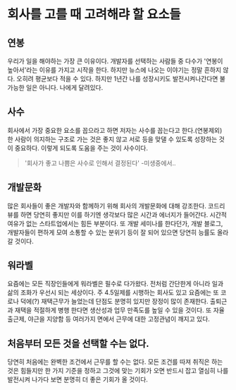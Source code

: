 # 회사를 고를 때 고려해랴 할 요소들

## 연봉

우리가 일을 해야하는 가장 큰 이유이다. 개발자를 선택하는 사람들 중 다수가 '연봉이 높아서'라는 이유를 가지고 시작을 한다. 하지만 뉴스에 나오는 이야기는 정말 흔하지 않다. 오히려 평균보다 적을 수 있다. 하지만 1년간 나를 성장시키도 발전시켜나간다면 불가능한 일은 아니다. 나에게 달려있다.

## 사수

회사에서 가장 중요한 요소를 꼽으라고 하면 저자는 사수를 꼽는다고 한다.(연봉제외) 한 사람이 의지하는 구조로 가는 것은 좋지 않고 서로 등을 맞댈 수 있도록 성장하는 것이 중요하다. 이렇게 되도록 도움을 주는 것이 사수이다.

> '회사가 좋고 나쁨은 사수로 인해서 결정된다' -미생중에서..

## 개발문화

많은 회사들이 좋은 개발자와 함께하기 위해 회사의 개발문화에 대해 강조한다. 코드리뷰를 하면 당연히 좋지만 이를 하기엔 생각보다 많은 시간과 에너지가 들어간다. 시간적 여유가 없는 스타트업에서는 힘든 부분이다. 또 개발 세미나를 한다던가, 개발 블로그, 개발자들이 편하게 모여 소통할 수 있는 분위기 등이 잘 되어 있으면 당연히 능률도 올라갈 것이다.

## 워라벨

요즘에는 모든 직장인들에게 워라벨은 필수로 다가왔다. 전처럼 간단한게 아니라 일과 삶의 조화가 우선시 되는 세상이다. 주 4.5일제를 시행하는 회사도 있고 요즘에는 또 코로나 덕에(?) 재택근무가 늘었는데 단점도 분명히 있지만 장정이 많이 존재한다. 출퇴근과 재택을 적절하게 병행 한다면 생산성과 업무 만족도를 높일 수 있을 것이다. 또 자율출근제, 야근을 지양함 등 여러가지 면에서 근무에 대한 고정관념이 깨지고 있다.

## 처음부터 모든 것을 선택할 수는 없다.

당연히 처음에는 완벽한 조건에서 근무를 할 수는 없다. 모든 조건를 따져 취직은 하는 것은 힘들지만 한 가지 기준을 정하고 그것에 맞는 기회가 오면 반드시 잡고 열심히 나를 발전시켜 나가다 보면 분명히 더 좋은 기회가 올 것이다.
